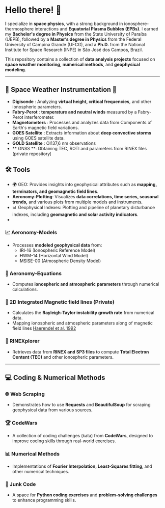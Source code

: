 # Hello there! 🚀

I specialize in **space physics**, with a strong background in ionosphere-thermosphere interactions and **Equatorial Plasma Bubbles (EPBs)**. I earned my **Bachelor's degree in Physics** from the State University of Paraíba (UEPB), followed by a **Master’s degree in Physics** from the Federal University of Campina Grande (UFCG), and a **Ph.D.** from the National Institute for Space Research (INPE) in São José dos Campos, Brazil.  

This repository contains a collection of **data analysis projects** focused on **space weather monitoring**, **numerical methods**, and **geophysical modeling**.  

---

## **🔭 Space Weather Instrumentation 📡**  

- **Digisonde** : Analyzing **virtual height, critical frequencies,** and other ionospheric parameters.    
- **Fabry-Perot** : **temperature and neutral winds** measured by a Fabry-Perot interferometer.  
- **Magnetometers** : Processes and analyzes data from Components of Earth's magnetic field variations.
- **GOES Satellite** : Extracts information about **deep convective storms** using GOES satellite data.
- **GOLD Satellite** : OI137,6 nm observations
- ** GNSS **: Obtaining TEC, ROTI and parameters from RINEX files (private repository)

## **🛠️ Tools**  
- 🌍 GEO: Provides insights into geophysical attributes such as **mapping, terminators, and geomagnetic field lines**.
- **Aeronomy-Plotting**: Visualizes **data correlations, time series, seasonal trends,** and various plots from multiple models and instruments.
- 📊 Geophysical Indexes: Plotting and pipeline of planetary disturbance indexes, including **geomagnetic and solar activity indicators**.
- 
### **📈 Aeronomy-Models**  
- Processes **modeled geophysical data** from:  
  - IRI-16 (Ionospheric Reference Model)  
  - HWM-14 (Horizontal Wind Model)  
  - MSISE-00 (Atmospheric Density Model)  

### **📑 Aeronomy-Equations**  
- Computes **ionospheric and atmospheric parameters** through numerical calculations.  

### **📑 2D Integrated Magnetic field lines (Private)**  
- Calculates the **Rayleigh-Taylor instability growth rate** from numerical data.  
- Mapping ionospheric and atmospheric parameters along of magnetic field lines [Haerendel et al. 1992](https://agupubs.onlinelibrary.wiley.com/doi/abs/10.1029/91JA02226)

### **📡 RINEXplorer**  
- Retrieves data from **RINEX and SP3 files** to compute **Total Electron Content (TEC)** and other ionospheric parameters.  

---

## **💻 Coding & Numerical Methods**  

### **🌐 Web Scraping**  
- Demonstrates how to use **Requests** and **BeautifulSoup** for scraping geophysical data from various sources.  

### **🏆 CodeWars**  
- A collection of coding challenges (kata) from **CodeWars**, designed to improve coding skills through real-world exercises.  

### **📊 Numerical Methods**  
- Implementations of **Fourier Interpolation, Least-Squares fitting**, and other numerical techniques.  

### **📝 Junk Code**  
- A space for **Python coding exercises** and **problem-solving challenges** to enhance programming skills.  
